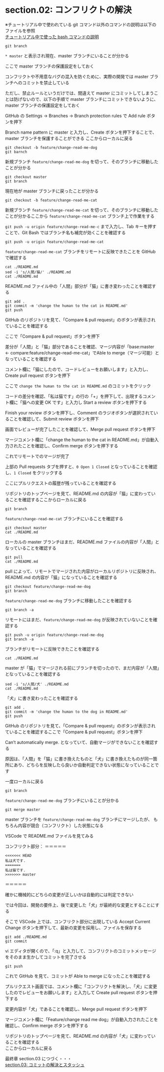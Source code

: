 # section.02: コンフリクトの解決

※チュートリアル中で使われている git コマンド以外のコマンドの説明は以下のファイルを参照  
[チュートリアル中で使った bash コマンドの説明](./explain_bash_command.md)

```console
git branch
```

`* master` と表示され現在、master ブランチにいることが分かる

ここで master ブランチの保護設定をしておく

コンフリクトや不用意なバグの混入を防ぐために、実際の開発では master ブランチへのコミットを禁止している

ただし、禁止ルールというだけでは、間違えて master にコミットしてしまうことは防げないので、以下の手順で master ブランチにコミットできないように、master ブランチの保護設定をしておく

GitHub の Settings -> Branches -> Branch protection rules で Add rule ボタンを押下

Branch name pattern に master と入力し、Create ボタンを押下することで、master ブランチを保護することができる
ここからローカルに戻る

```console
git checkout -b feature/change-read-me-dog 
git barnch
```

新規ブランチ `feature/change-read-me-dog` を切って、そのブランチに移動したことが分かる

```console
git checkout master
git branch
```

現在地が master ブランチに戻ったことが分かる

```console
git checkout -b feature/change-read-me-cat
```

新規ブランチ `feature/change-read-me-cat` を切って、そのブランチに移動したことが分かるここから `feature/change-read-me-cat` ブランチ上で作業をする 

`git push -u origin feature/change-read-me-c` まで入力し、Tab キーを押すことで、Git Bash ではブランチ名も補完が効くことを確認する

```console
git push -u origin feature/change-read-me-cat 
```

`feature/change-read-me-cat` ブランチをリモートに反映できたことを GitHub で確認する

```console
cat ./README.md
sed -i 's/人間/猫/' ./README.md
cat ./README.md
```

README.md ファイル中の「人間」部分が「猫」に書き変わったことを確認する

```console
git add .
git commit -m 'change the human to the cat in README.md'
git push
```

GitHub のリポジトリを見て、「Compare & pull request」のボタンが表示されていることを確認する

ここで「Compare & pull request」ボタンを押下

差分が「人間」と「猫」部分であることを確認、マージ内容が「base:master <- compare:feature/change-read-me-cat」でAble to merge（マージ可能）となっていることを確認する

コメント欄に「猫にしたので、コードレビューをお願いします」と入力し、Create pull request ボタンを押下

ここで `change the human to the cat in README.md` のコミットをクリック

コードの差分を確認、「私は猫です」の行の「+」を押下して、出現するコメント欄に「猫への変更 OK です」と入力し Start a review ボタンを押下する

Finish your review ボタンを押下し、Comment のラジオボタンが選択されていることを確認して、Submit review ボタンを押下

画面でレビューが完了したことを確認して、Merge pull request ボタンを押下

マージコメント欄に「change the human to the cat in README.md」が自動入力されたことを確認し、Confirm merge ボタンを押下する

これでリモートでのマージが完了

上部の Pull requests タブを押すと、`0 Open 1 Closed` となっていることを確認し、`1 Closed` をクリックする

ここにプルリクエストの履歴が残っていることを確認する

リポジトリのトップページを見て、README.md の内容が「猫」に変わっていることを確認するここからローカルに戻る

```console
git branch
```

`feature/change-read-me-cat` ブランチにいることを確認する

```console
git checkout master 
cat ./README.md
```

ローカルの master ブランチはまだ、README.md ファイルの内容が「人間」となっていることを確認する

```console
git pull
cat ./README.md
```

pull によって、リモートでマージされた内容がローカルリポジトリに反映され、README.md の内容が「猫」になっていることを確認する

```console
git checkout feature/change-read-me-dog
git branch
```

`feature/change-read-me-dog` ブランチに移動したことを確認する

```console
git branch -a
```

リモートにはまだ、`feature/change-read-me-dog` が反映されていないことを確認する

```console
git push -u origin feature/change-read-me-dog  
git branch -a
```

ブランチがリモートに反映できたことを確認する

```console
cat ./README.md
```

master が「猫」でマージされる前にブランチを切ったので、まだ内容が「人間」となっていることを確認する

```console
sed -i 's/人間/犬' ./README.md
cat ./README.md
```

「犬」に書き変わったことを確認する

```console
git add .
git commit -m 'change the human to the dog in README.md'
git push
```

GitHub のリポジトリを見て、「Compare & pull request」のボタンが表示されていることを確認するここで「Compare & pull request」ボタンを押下

Can’t automatically merge. となっていて、自動マージができないことを確認する

原因は、「人間」を「猫」に書き換えたものと「犬」に書き換えたものが同一箇所にあり、どちらを反映したら良いか自動判定できない状態になっていることです

一度ローカルに戻る

```console
git branch
```

`feature/change-read-me-dog` ブランチにいることが分かる

```console
git merge master 
```

master ブランチを `feature/change-read-me-dog` ブランチにマージしたが、
もちろん内容が競合（コンフリクト）した状態になる

VSCode で README.md ファイルを見てみる

コンフリクト部分：
＝＝＝＝＝
```console
<<<<<<< HEAD
私は犬です.  
=======
私は猫です.  
>>>>>>> master
```
＝＝＝＝＝

確かに機械的にどちらの変更が正しいかは自動的には判定できない

では今回は、開発の要件上、後で変更した「犬」が最終的な変更とすることにする

そこで VSCode 上では、コンフリクト部分に出現している Accept Current Change ボタンを押下して、最新の変更を採用し、ファイルを保存する

```console
git add ./README.md
git commit
```

vi エディタが開くので、「:q」と入力して、コンフリクトのコミットメッセージをそのまま生かしてコミットを完了させる

```console
git push
```

これで GitHub を見て、コミットが Able to merge になったことを確認する  
  
プルリクエスト画面では、コメント欄に「コンフリクトを解決し、「犬」に変更したのでレビューをお願いします」と入力して Create pull request ボタンを押下する  
  
変更内容が「犬」であることを確認し、Merge pull request ボタンを押下  
  
マージコメント欄に「Feature/change read me dog」が自動入力されたことを確認し、Confirm merge ボタンを押下する  
  
リポジトリのトップページを見て、README.md の内容が「犬」に変わっていることを確認する  
ここからローカルに戻る  
  
最終章 section.03 につづく・・・  
[section.03: コミットの解決とスタッシュ](section.03.md)  
  
